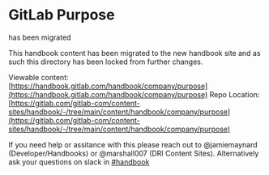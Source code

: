 # GitLab Purpose
 has been migrated

This handbook content has been migrated to the new handbook site and as such this directory
has been locked from further changes.

Viewable content: [https://handbook.gitlab.com/handbook/company/purpose](https://handbook.gitlab.com/handbook/company/purpose)
Repo Location: [https://gitlab.com/gitlab-com/content-sites/handbook/-/tree/main/content/handbook/company/purpose](https://gitlab.com/gitlab-com/content-sites/handbook/-/tree/main/content/handbook/company/purpose)

If you need help or assitance with this please reach out to @jamiemaynard (Developer/Handbooks) or
@marshall007 (DRI Content Sites).  Alternatively ask your questions on slack in [#handbook](https://gitlab.slack.com/archives/C81PT2ALD)

